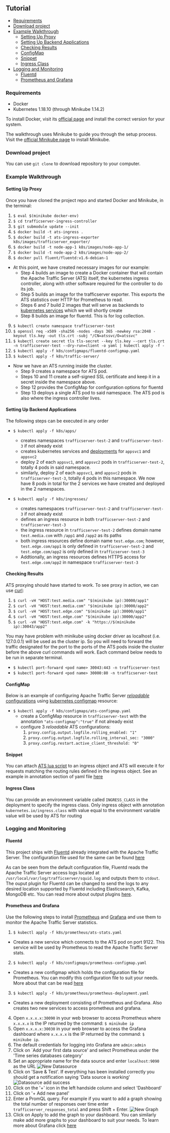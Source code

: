<!--
    Licensed to the Apache Software Foundation (ASF) under one
    or more contributor license agreements.  See the NOTICE file
    distributed with this work for additional information
    regarding copyright ownership.  The ASF licenses this file
    to you under the Apache License, Version 2.0 (the
    "License"); you may not use this file except in compliance
    with the License.  You may obtain a copy of the License at

      http://www.apache.org/licenses/LICENSE-2.0

    Unless required by applicable law or agreed to in writing,
    software distributed under the License is distributed on an
    "AS IS" BASIS, WITHOUT WARRANTIES OR CONDITIONS OF ANY
    KIND, either express or implied.  See the License for the
    specific language governing permissions and limitations
    under the License.
-->

## Tutorial
- [Requirements](#requirements)
- [Download project](#download-project)
- [Example Walkthrough](#example-walkthrough)
  - [Setting Up Proxy](#setting-up-proxy)
  - [Setting Up Backend Applications](#setting-up-backend-applications)
  - [Checking Results](#checking-results)
  - [ConfigMap](#configmap)
  - [Snippet](#snippet)
  - [Ingress Class](#ingress-class)
- [Logging and Monitoring](#logging-and-monitoring)
  - [Fluentd](#fluentd)
  - [Prometheus and Grafana](#prometheus-and-grafana)

### Requirements
- Docker 
- Kubernetes 1.18.10 (through Minikube 1.14.2)

To install Docker, visit its [official page](https://docs.docker.com/) and install the correct version for your system.

The walkthrough uses Minikube to guide you through the setup process. Visit the [official Minikube page](https://kubernetes.io/docs/tasks/tools/install-minikube/) to install Minikube. 

### Download project 
You can use `git clone` to download repository to your computer.

### Example Walkthrough

#### Setting Up Proxy

Once you have cloned the project repo and started Docker and Minikube, in the terminal:
1. `$ eval $(minikube docker-env)`
2. `$ cd trafficserver-ingress-controller`
3. `$ git submodule update --init`
4. `$ docker build -t ats-ingress .` 
5. `$ docker build -t ats-ingress-exporter k8s/images/trafficserver_exporter/` 
6. `$ docker build -t node-app-1 k8s/images/node-app-1/`    
7. `$ docker build -t node-app-2 k8s/images/node-app-2/`
8. `$ docker pull fluent/fluentd:v1.6-debian-1`

- At this point, we have created necessary images for our example:
  - Step 4 builds an image to create a Docker container that will contain the Apache Traffic Server (ATS) itself, the kubernetes ingress controller, along with other software required for the controller to do its job.
  - Step 5 builds an image for the trafficserver exporter. This exports the ATS statistics over HTTP for Prometheus to read. 
  - Steps 6 and 7 build 2 images that will serve as backends to [kubernetes services](https://kubernetes.io/docs/concepts/services-networking/service/) which we will shortly create
  - Step 8 builds an image for fluentd. This is for log collection.

9. `$ kubectl create namespace trafficserver-test`
10. `$ openssl req -x509 -sha256 -nodes -days 365 -newkey rsa:2048 -keyout tls.key -out tls.crt -subj "/CN=atssvc/O=atssvc"`
11. `$ kubectl create secret tls tls-secret --key tls.key --cert tls.crt -n trafficserver-test --dry-run=client -o yaml | kubectl apply -f -`
12. `$ kubectl apply -f k8s/configmaps/fluentd-configmap.yaml`
13. `$ kubectl apply -f k8s/traffic-server/`

- Now we have an ATS running inside the cluster. 
  - Step 9 creates a namespace for ATS pod.
  - Steps 10 and 11 create a self-signed SSL certificate and keep it in a secret inside the namespace above.
  - Step 12 provides the ConfigMap for configuration options for fluentd
  - Step 13 deploys a single ATS pod to said namespace. The ATS pod is also where the ingress controller lives. 

#### Setting Up Backend Applications

The following steps can be executed in any order

- `$ kubectl apply -f k8s/apps/`
  - creates namespaces `trafficserver-test-2` and `trafficserver-test-3` if not already exist
  - creates kubernetes services and [deployments](https://kubernetes.io/docs/concepts/workloads/controllers/deployment/) for `appsvc1` and `appsvc2`
  - deploy 2 of each `appsvc1`, and `appsvc2` pods in `trafficserver-test-2`, totally 4 pods in said namespace.
  - similarly, deploy 2 of each `appsvc1`, and `appsvc2` pods in `trafficserver-test-3`, totally 4 pods in this namespace. We now have 8 pods in total for the 2 services we have created and deployed in the 2 namespaces.

- `$ kubectl apply -f k8s/ingresses/`
  - creates namespaces `trafficserver-test-2` and `trafficserver-test-3` if not already exist
  - defines an ingress resource in both `trafficserver-test-2` and `trafficserver-test-3`
  - the ingress resource in `trafficserver-test-2` defines domain name `test.media.com` with `/app1` and `/app2` as its paths
  - both ingress resources define domain name `test.edge.com`; however, `test.edge.com/app1` is only defined in `trafficserver-test-2` and `test.edge.com/app2` is only defined in `trafficserver-test-3`
  - Addtionally, an ingress resources defines HTTPS access for `test.edge.com/app2` in namespace `trafficserver-test-3`

#### Checking Results

ATS proxying should have started to work. To see proxy in action, we can use [curl](https://linux.die.net/man/1/curl):

1. `$ curl -vH "HOST:test.media.com" "$(minikube ip):30000/app1"`
2. `$ curl -vH "HOST:test.media.com" "$(minikube ip):30000/app2"`
3. `$ curl -vH "HOST:test.edge.com" "$(minikube ip):30000/app1"`
4. `$ curl -vH "HOST:test.edge.com" "$(minikube ip):30000/app2"`
5. `$ curl -vH "HOST:test.edge.com" -k "https://$(minikube ip):30043/app2"`

You may have problem with minikube using docker driver as localhost (i.e. 127.0.0.1) will be used as the cluster ip. So you will need to forward the traffic designated for the port to the ports of the ATS pods inside the cluster before the above curl commands will work. Each command below needs to be run in separate terminal. 

- `$ kubectl port-forward <pod name> 30043:443 -n trafficserver-test`
- `$ kubectl port-forward <pod name> 30000:80 -n trafficserver-test`

#### ConfigMap

Below is an example of configuring Apache Traffic Server [_reloadable_ configurations](https://docs.trafficserver.apache.org/en/8.0.x/admin-guide/files/records.config.en.html#reloadable) using [kubernetes configmap](https://kubernetes.io/docs/tasks/configure-pod-container/configure-pod-configmap/) resource:

- `$ kubectl apply -f k8s/configmaps/ats-configmap.yaml`
  - create a ConfigMap resource in `trafficserver-test` with the annotation `"ats-configmap":"true"` if not already exist
  - configure 3 _reloadable_ ATS configurations:
    1. `proxy.config.output.logfile.rolling_enabled: "1"`
    2. `proxy.config.output.logfile.rolling_interval_sec: "3000"`
    3. `proxy.config.restart.active_client_threshold: "0"`

#### Snippet

You can attach [ATS lua script](https://docs.trafficserver.apache.org/en/8.0.x/admin-guide/plugins/lua.en.html) to an ingress object and ATS will execute it for requests matching the routing rules defined in the ingress object. See an example in annotation section of yaml file [here](../k8s/ingresses/ats-ingress-2.yaml) 

#### Ingress Class

You can provide an environment variable called `INGRESS_CLASS` in the deployment to specify the ingress class. Only ingress object with annotation `kubernetes.io/ingress.class` with value equal to the environment variable value will be used by ATS for routing

### Logging and Monitoring

#### Fluentd

This project ships with [Fluentd](https://docs.fluentd.org/) already integrated with the Apache Traffic Server. The configuration file used for the same can be found [here](../k8s/configmaps/fluentd-configmap.yaml)

As can be seen from the default configuration file, Fluentd reads the Apache Traffic Server access logs located at `/usr/local/var/log/trafficserver/squid.log` and outputs them to `stdout`. The ouput plugin for Fluentd can be changed to send the logs to any desired location supported by Fluentd including Elasticsearch, Kafka, MongoDB etc. You can read more about output plugins [here](https://docs.fluentd.org/output). 

#### Prometheus and Grafana

Use the following steps to install [Prometheus](https://prometheus.io/docs/prometheus/latest/getting_started/) and [Grafana](https://grafana.com/docs/grafana/latest/) and use them to monitor the Apache Traffic Server statistics.

1. `$ kubectl apply -f k8s/prometheus/ats-stats.yaml`
  - Creates a new service which connects to the ATS pod on port 9122. This service will be used by Prometheus to read the Apache Traffic Server stats.  
2. `$ kubectl apply -f k8s/configmaps/prometheus-configmap.yaml`
  - Creates a new configmap which holds the configuration file for Prometheus. You can modify this configuration file to suit your needs. More about that can be read [here](https://prometheus.io/docs/prometheus/latest/configuration/configuration/)
3. `$ kubectl apply -f k8s/prometheus/prometheus-deployment.yaml`
  - Creates a new deployment consisting of Prometheus and Grafana. Also creates two new services to access prometheus and grafana. 
4. Open `x.x.x.x:30090` in your web browser to access Prometheus where `x.x.x.x` is the IP returned by the command: `$ minikube ip` 
5. Open `x.x.x.x:30030` in your web browser to access the Grafana dashboard where `x.x.x.x` is the IP returned by the command: `$ minikube ip`.
6. The default credentials for logging into Grafana are `admin:admin`
7. Click on `Add your first data source' and select Prometheus under the 'Time series databases category'
8. Set an appropriate name for the data source and enter `localhost:9090` as the URL
  ![New Datasource](images/new-datasource.png)
9. Click on 'Save & Test'. If everything has been installed correctly you should get a notification saying 'Data source is working'
  ![Datasource add success](images/datasource-success.png) 
10. Click on the '+' icon in the left handside column and select 'Dashboard'
11. Click on '+ Add new panel'
12. Enter a PromQL query. For example if you want to add a graph showing the total number of responses over time enter `trafficserver_responses_total` and press Shift + Enter.
  ![New Graph](images/new-graph.png)
13. Click on Apply to add the graph to your dashboard. You can similarly make add more graphs to your dashboard to suit your needs. To learn more about Grafana click [here](https://grafana.com/docs/grafana/latest/)

